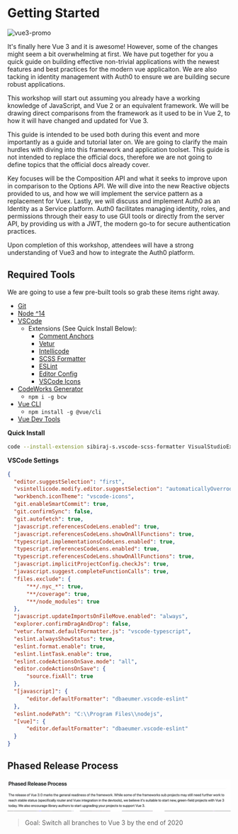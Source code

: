 # Getting Started

![vue3-promo](https://bcw.blob.core.windows.net/public/downloads/4724004113009141)


It's finally here Vue 3 and it is awesome! However, some of the changes might seem a bit overwhelming at first. We have put together for you a quick guide on building effective non-trivial applications with the newest features and best practices for the modern vue applicaiton. We are also tacking in identity management with Auth0 to ensure we are building secure robust applications.

This workshop will start out assuming you already have a working knowledge of JavaScript, and Vue 2 or an equivalent framework. We will be drawing direct comparisons from the framework as it used to be in Vue 2, to how it will have changed and updated for Vue 3.

This guide is intended to be used both during this event and more importantly as a guide and tutorial later on. We are going to clarify the main hurdles with diving into this framework and application toolset. This guide is not intended to replace the official docs, therefore we are not going to define topics that the official docs already cover.

Key focuses will be the Composition API and what it seeks to improve upon in comparison to the Options API. We will dive into the new Reactive objects provided to us, and how we will implement the service pattern as a replacement for Vuex. Lastly, we will discuss and implement Auth0 as an Identity as a Service platform. Auth0 facilitates managing identity, roles, and permissions through their easy to use GUI tools or directly from the server API, by providing us with a JWT, the modern go-to for secure authentication practices.

Upon completion of this workshop, attendees will have a strong understanding of Vue3 and how to integrate the Auth0 platform.

## Required Tools

We are going to use a few pre-built tools so grab these items right away.

- [Git](https://git-scm.com/)
- [Node ^14](https://nodejs.org/en/)
- [VSCode](https://code.visualstudio.com/)
  - Extensions (See Quick Install Below):
    - [Comment Anchors](https://marketplace.visualstudio.com/items?itemName=ExodiusStudios.comment-anchors)
    - [Vetur](https://marketplace.visualstudio.com/items?itemName=octref.vetur)
    - [Intellicode](https://marketplace.visualstudio.com/items?itemName=VisualStudioExptTeam.vscodeintellicode)
    - [SCSS Formatter](https://marketplace.visualstudio.com/items?itemName=sibiraj-s.vscode-scss-formatter)
    - [ESLint](https://marketplace.visualstudio.com/items?itemName=dbaeumer.vscode-eslint)
    - [Editor Config](https://marketplace.visualstudio.com/items?itemName=EditorConfig.EditorConfig)
    - [VSCode Icons](https://marketplace.visualstudio.com/items?itemName=vscode-icons-team.vscode-icons)
- [CodeWorks Generator](https://www.npmjs.com/package/bcw)
  - `npm i -g bcw`
- [Vue CLI](https://cli.vuejs.org/guide/installation.html)
  - `npm install -g @vue/cli`
- [Vue Dev Tools](https://chrome.google.com/webstore/detail/vuejs-devtools/ljjemllljcmogpfapbkkighbhhppjdbg)

__Quick Install__
```bash
code --install-extension sibiraj-s.vscode-scss-formatter VisualStudioExptTeam.vscodeintellicode ExodiusStudios.comment-anchors octref.vetur dbaeumer.vscode-eslint EditorConfig.EditorConfig vscode-icons-team.vscode-icons
```

__VSCode Settings__
```json
{
  "editor.suggestSelection": "first",
  "vsintellicode.modify.editor.suggestSelection": "automaticallyOverrodeDefaultValue",
  "workbench.iconTheme": "vscode-icons",
  "git.enableSmartCommit": true,
  "git.confirmSync": false,
  "git.autofetch": true,
  "javascript.referencesCodeLens.enabled": true,
  "javascript.referencesCodeLens.showOnAllFunctions": true,
  "typescript.implementationsCodeLens.enabled": true,
  "typescript.referencesCodeLens.enabled": true,
  "typescript.referencesCodeLens.showOnAllFunctions": true,
  "javascript.implicitProjectConfig.checkJs": true,
  "javascript.suggest.completeFunctionCalls": true,
  "files.exclude": {
      "**/.nyc_*": true,
      "**/coverage": true,
      "**/node_modules": true
  },
  "javascript.updateImportsOnFileMove.enabled": "always",
  "explorer.confirmDragAndDrop": false,
  "vetur.format.defaultFormatter.js": "vscode-typescript",
  "eslint.alwaysShowStatus": true,
  "eslint.format.enable": true,
  "eslint.lintTask.enable": true,
  "eslint.codeActionsOnSave.mode": "all",
  "editor.codeActionsOnSave": {
      "source.fixAll": true
  },
  "[javascript]": {
      "editor.defaultFormatter": "dbaeumer.vscode-eslint"
  },
  "eslint.nodePath": "C:\\Program Files\\nodejs",
  "[vue]": {
      "editor.defaultFormatter": "dbaeumer.vscode-eslint"
  }
}
```

## Phased Release Process
![phased-release](../assets/img/phased-release.png)
> Goal: Switch all branches to Vue 3 by the end of 2020
